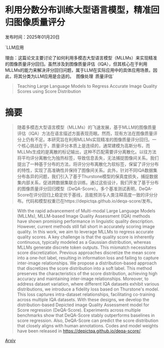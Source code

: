 # 利用分数分布训练大型语言模型，精准回归图像质量评分

发布时间：2025年01月20日

`LLM应用

理由：这篇论文主要讨论了如何利用多模态大型语言模型（MLLMs）来实现精准的图像质量评分回归。虽然涉及到图像质量评估（IQA），但其核心在于利用MLLMs的能力来解决评分回归问题，属于LLM在实际应用中的具体应用场景。因此，将其分类为LLM应用是合适的。` `图像处理` `质量评估`

> Teaching Large Language Models to Regress Accurate Image Quality Scores using Score Distribution

# 摘要

> 随着多模态大型语言模型（MLLMs）的飞速发展，基于MLLM的图像质量评估（IQA）方法在语言描述方面表现亮眼。然而，现有方法在图像质量评分上仍有不足。本研究旨在利用MLLMs实现精准的图像质量评分回归。一个核心挑战在于，质量评分本质上是连续的，通常建模为高斯分布，而MLLMs生成的是离散的标记输出，这种不匹配需要评分离散化。以往方法将平均评分离散化为独热标签，导致信息丢失，无法捕捉图像间关系。我们提出了一种基于分布的方法，将评分分布离散化为软标签，保留了评分分布的特性，实现了高准确性并保持了图像间关系。此外，针对不同IQA数据集分布各异的问题，我们引入了基于Thurstone模型的保真度损失，捕捉数据集内部关系，促进跨数据集联合训练。通过这些设计，我们开发了基于分布的图像质量评分回归模型（DeQA-Score）。多个基准测试表明，DeQA-Score在评分回归上稳定优于基线，且能预测与人类注释高度一致的评分分布。代码和模型权重已在https://depictqa.github.io/deqa-score/发布。

> With the rapid advancement of Multi-modal Large Language Models (MLLMs), MLLM-based Image Quality Assessment (IQA) methods have shown promising performance in linguistic quality description. However, current methods still fall short in accurately scoring image quality. In this work, we aim to leverage MLLMs to regress accurate quality scores. A key challenge is that the quality score is inherently continuous, typically modeled as a Gaussian distribution, whereas MLLMs generate discrete token outputs. This mismatch necessitates score discretization. Previous approaches discretize the mean score into a one-hot label, resulting in information loss and failing to capture inter-image relationships. We propose a distribution-based approach that discretizes the score distribution into a soft label. This method preserves the characteristics of the score distribution, achieving high accuracy and maintaining inter-image relationships. Moreover, to address dataset variation, where different IQA datasets exhibit various distributions, we introduce a fidelity loss based on Thurstone's model. This loss captures intra-dataset relationships, facilitating co-training across multiple IQA datasets. With these designs, we develop the distribution-based Depicted image Quality Assessment model for Score regression (DeQA-Score). Experiments across multiple benchmarks show that DeQA-Score stably outperforms baselines in score regression. Also, DeQA-Score can predict the score distribution that closely aligns with human annotations. Codes and model weights have been released in https://depictqa.github.io/deqa-score/.

[Arxiv](https://arxiv.org/abs/2501.11561)